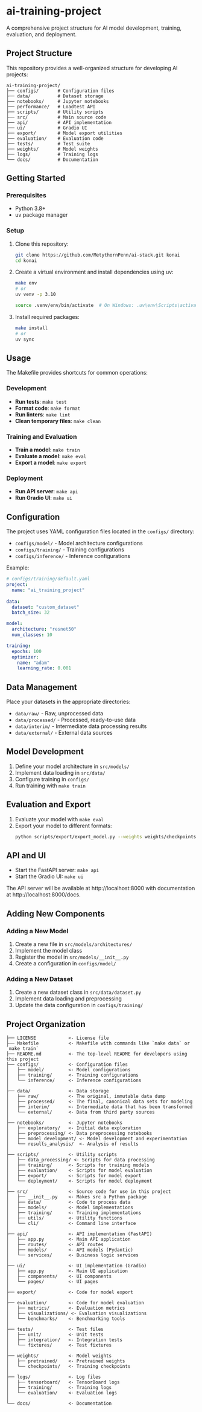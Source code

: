 # ai-training-project

A comprehensive project structure for AI model development, training, evaluation, and deployment.

## Project Structure

This repository provides a well-organized structure for developing AI projects:

```
ai-training-project/
├── configs/       # Configuration files
├── data/          # Dataset storage
├── notebooks/     # Jupyter notebooks
├── performance/   # Loadtest API 
├── scripts/       # Utility scripts
├── src/           # Main source code
├── api/           # API implementation
├── ui/            # Gradio UI
├── export/        # Model export utilities
├── evaluation/    # Evaluation code
├── tests/         # Test suite
├── weights/       # Model weights
├── logs/          # Training logs
└── docs/          # Documentation
```

## Getting Started

### Prerequisites

- Python 3.8+
- uv package manager

### Setup

1. Clone this repository:
   ```bash
   git clone https://github.com/MetythornPenn/ai-stack.git konai
   cd konai
   ```

2. Create a virtual environment and install dependencies using uv:
   ```bash
   make env 
   # or 
   uv venv -p 3.10

   source .venv/env/bin/activate  # On Windows: .uv\env\Scripts\activate
   ```

3. Install required packages:
   ```bash
   make install
   # or 
   uv sync
   ```

## Usage

The Makefile provides shortcuts for common operations:

### Development

- **Run tests**: `make test`
- **Format code**: `make format`
- **Run linters**: `make lint`
- **Clean temporary files**: `make clean`

### Training and Evaluation

- **Train a model**: `make train`
- **Evaluate a model**: `make eval`
- **Export a model**: `make export`

### Deployment

- **Run API server**: `make api`
- **Run Gradio UI**: `make ui`

## Configuration

The project uses YAML configuration files located in the `configs/` directory:

- `configs/model/` - Model architecture configurations
- `configs/training/` - Training configurations
- `configs/inference/` - Inference configurations

Example:

```yaml
# configs/training/default.yaml
project:
  name: "ai_training_project"
  
data:
  dataset: "custom_dataset"
  batch_size: 32

model:
  architecture: "resnet50"
  num_classes: 10

training:
  epochs: 100
  optimizer:
    name: "adam"
    learning_rate: 0.001
```

## Data Management

Place your datasets in the appropriate directories:

- `data/raw/` - Raw, unprocessed data
- `data/processed/` - Processed, ready-to-use data
- `data/interim/` - Intermediate data processing results
- `data/external/` - External data sources

## Model Development

1. Define your model architecture in `src/models/`
2. Implement data loading in `src/data/`
3. Configure training in `configs/`
4. Run training with `make train`

## Evaluation and Export

1. Evaluate your model with `make eval`
2. Export your model to different formats:
   ```bash
   python scripts/export/export_model.py --weights weights/checkpoints/model.pt --format onnx,tflite
   ```

## API and UI

- Start the FastAPI server: `make api`
- Start the Gradio UI: `make ui`

The API server will be available at http://localhost:8000 with documentation at http://localhost:8000/docs.

## Adding New Components

### Adding a New Model

1. Create a new file in `src/models/architectures/`
2. Implement the model class
3. Register the model in `src/models/__init__.py`
4. Create a configuration in `configs/model/`

### Adding a New Dataset

1. Create a new dataset class in `src/data/dataset.py`
2. Implement data loading and preprocessing
3. Update the data configuration in `configs/training/`

## Project Organization

    ├── LICENSE            <- License file
    ├── Makefile           <- Makefile with commands like `make data` or `make train`
    ├── README.md          <- The top-level README for developers using this project
    ├── configs/           <- Configuration files
    │   ├── model/         <- Model configurations
    │   ├── training/      <- Training configurations
    │   └── inference/     <- Inference configurations
    │
    ├── data/              <- Data storage
    │   ├── raw/           <- The original, immutable data dump
    │   ├── processed/     <- The final, canonical data sets for modeling
    │   ├── interim/       <- Intermediate data that has been transformed
    │   └── external/      <- Data from third party sources
    │
    ├── notebooks/         <- Jupyter notebooks
    │   ├── exploratory/   <- Initial data exploration
    │   ├── preprocessing/ <- Data preprocessing notebooks
    │   ├── model_development/ <- Model development and experimentation
    │   └── results_analysis/  <- Analysis of results
    │
    ├── scripts/           <- Utility scripts
    │   ├── data_processing/ <- Scripts for data processing
    │   ├── training/      <- Scripts for training models
    │   ├── evaluation/    <- Scripts for model evaluation
    │   ├── export/        <- Scripts for model export
    │   └── deployment/    <- Scripts for model deployment
    │
    ├── src/               <- Source code for use in this project
    │   ├── __init__.py    <- Makes src a Python package
    │   ├── data/          <- Code to process data
    │   ├── models/        <- Model implementations
    │   ├── training/      <- Training implementations
    │   ├── utils/         <- Utility functions
    │   └── cli/           <- Command line interface
    │
    ├── api/               <- API implementation (FastAPI)
    │   ├── app.py         <- Main API application
    │   ├── routes/        <- API routes
    │   ├── models/        <- API models (Pydantic)
    │   └── services/      <- Business logic services
    │
    ├── ui/                <- UI implementation (Gradio)
    │   ├── app.py         <- Main UI application
    │   ├── components/    <- UI components
    │   └── pages/         <- UI pages
    │
    ├── export/            <- Code for model export
    │
    ├── evaluation/        <- Code for model evaluation
    │   ├── metrics/       <- Evaluation metrics
    │   ├── visualizations/ <- Evaluation visualizations
    │   └── benchmarks/    <- Benchmarking tools
    │
    ├── tests/             <- Test files
    │   ├── unit/          <- Unit tests
    │   ├── integration/   <- Integration tests
    │   └── fixtures/      <- Test fixtures
    │
    ├── weights/           <- Model weights
    │   ├── pretrained/    <- Pretrained weights
    │   └── checkpoints/   <- Training checkpoints
    │
    ├── logs/              <- Log files
    │   ├── tensorboard/   <- TensorBoard logs
    │   ├── training/      <- Training logs
    │   └── evaluation/    <- Evaluation logs
    │
    └── docs/              <- Documentation
